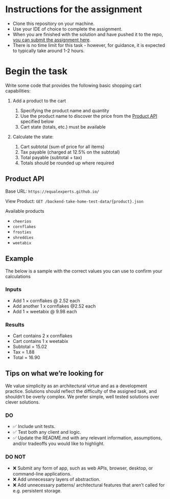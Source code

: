 # Instructions for the assignment

* Clone this repository on your machine.
* Use your IDE of choice to complete the assignment.
* When you are finished with the solution and have pushed it to the repo, [you can submit the assignment here]({{submission_link}}).
* There is no time limit for this task - however, for guidance, it is expected to typically take around 1-2 hours.

# Begin the task

Write some code that provides the following basic shopping cart capabilities:

1. Add a product to the cart
   1. Specifying the product name and quantity
   2. Use the product name to discover the price from the [Product API](#product-api) specified below
   3. Cart state (totals, etc.) must be available

2. Calculate the state:
   1. Cart subtotal (sum of price for all items)
   2. Tax payable (charged at 12.5% on the subtotal)
   3. Total payable (subtotal + tax)
   4. Totals should be rounded up where required

## Product API

Base URL: `https://equalexperts.github.io/`

View Product: `GET /backend-take-home-test-data/{product}.json`

Available products
* `cheerios`
* `cornflakes`
* `frosties`
* `shreddies`
* `weetabix`

## Example
The below is a sample with the correct values you can use to confirm your calculations

### Inputs
* Add 1 × cornflakes @ 2.52 each
* Add another 1 x cornflakes @2.52 each
* Add 1 × weetabix @ 9.98 each
  
### Results  
* Cart contains 2 x cornflakes
* Cart contains 1 x weetabix
* Subtotal = 15.02
* Tax = 1.88
* Total = 16.90

## Tips on what we’re looking for

We value simplicity as an architectural virtue and as a development practice. Solutions should reflect the difficulty of the assigned task, and shouldn’t be overly complex. We prefer simple, well tested solutions over clever solutions. 

### DO

* ✅ Include unit tests.
* ✅ Test both any client and logic.
* ✅ Update the README.md with any relevant information, assumptions, and/or tradeoffs you would like to highlight.

### DO NOT

* ❌ Submit any form of app, such as web APIs, browser, desktop, or command-line applications.
* ❌ Add unnecessary layers of abstraction.
* ❌ Add unnecessary patterns/ architectural features that aren’t called for e.g. persistent storage.

